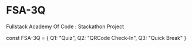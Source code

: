 # FSA-3Q
Fullstack Academy Of Code : Stackathon Project

const FSA-3Q = {
    Q1: "Quiz",
    Q2: "QRCode Check-In",
    Q3: "Quick Break"
}
